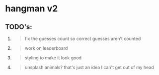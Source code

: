 # hangman v2

## TODO's:

1.  > fix the guesses count so correct guesses aren't counted
2.  > work on leaderboard
3.  > styling to make it look good
4.  > unsplash animals? that's just an idea I can't get out of my head
